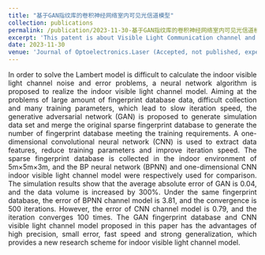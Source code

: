 ```yaml
---
title: "基于GAN指纹库的卷积神经网络室内可见光信道模型"
collection: publications
permalink: /publication/2023-11-30-基于GAN指纹库的卷积神经网络室内可见光信道模型
excerpt: 'This patent is about Visible Light Communication channel and Light algorithm.'
date: 2023-11-30
venue: 'Journal of Optoelectronics.Laser (Accepted, not published, expected to be published in November 2023)'
---
```

<div style="text-align: justify;">In order to solve the Lambert model is difficult to calculate the indoor visible light channel noise and error problems, a neural network algorithm is proposed to realize the indoor visible light channel model. Aiming at the problems of large amount of fingerprint database data, difficult collection and many training parameters, which lead to slow iteration speed, the generative adversarial network (GAN) is proposed to generate simulation data set and merge the original sparse fingerprint database to generate the number of fingerprint database meeting the training requirements. A one-dimensional convolutional neural network (CNN) is used to extract data features, reduce training parameters and improve iteration speed.  The sparse fingerprint database is collected in the indoor environment of 5m×5m×3m, and the BP neural network (BPNN) and one-dimensional CNN indoor visible light channel model were respectively used for comparison. The simulation results show that the average absolute error of GAN is 0.04, and the data volume is increased by 300%. Under the same fingerprint database, the error of BPNN channel model is 3.81, and the convergence is 500 iterations. However, the error of CNN channel model is 0.79, and the iteration converges 100 times. The GAN fingerprint database and CNN visible light channel model proposed in this paper has the advantages of high precision, small error, fast speed and strong generalization, which provides a new research scheme for indoor visible light channel model. </div>



